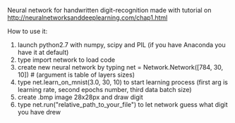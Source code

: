 Neural network for handwritten digit-recognition made with tutorial on http://neuralnetworksanddeeplearning.com/chap1.html


How to use it:

1. launch python2.7 with numpy, scipy and PIL (if you have Anaconda you have it at default)
2. type import network to load code
3. create new neural network by typing  net = Network.Network([784, 30, 10]) # (argument is table of layers sizes)
4. type net.learn_on_mnist(3.0, 30, 10) to start learning process (first arg is learning rate, second epochs number, third data batch size)
5. create .bmp image 28x28px and draw digit
6. type net.run("relative_path_to_your_file") to let network guess what digit you have drew